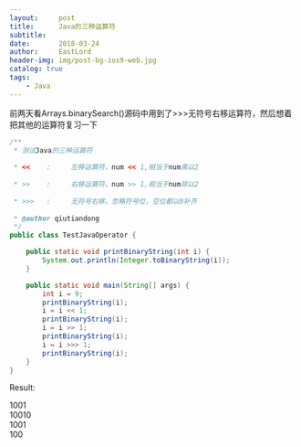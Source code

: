 ```yaml
---
layout:     post
title:      Java的三种运算符
subtitle:   
date:       2018-03-24
author:     EastLord
header-img: img/post-bg-ios9-web.jpg
catalog: true
tags:
    - Java
---
```


前两天看Arrays.binarySearch()源码中用到了>>>无符号右移运算符，然后想着把其他的运算符复习一下

```java
/**
 * 测试Java的三种运算符      
 
 * <<    :     左移运算符，num << 1,相当于num乘以2      
 
 * >>    :     右移运算符，num >> 1,相当于num除以2          
 
 * >>>   :     无符号右移，忽略符号位，空位都以0补齐          
 
 * @author qiutiandong     
 */
public class TestJavaOperator {

    public static void printBinaryString(int i) {
        System.out.println(Integer.toBinaryString(i));
    }

    public static void main(String[] args) {
        int i = 9;
        printBinaryString(i);
        i = i << 1;
        printBinaryString(i);
        i = i >> 1;
        printBinaryString(i);
        i = i >>> 1;
        printBinaryString(i);
    }
}
```

Result:

1001  
10010  
1001  
100